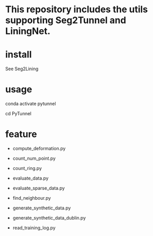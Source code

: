 # This repository includes the utils supporting Seg2Tunnel and LiningNet.

# install

See Seg2Lining

# usage

conda activate pytunnel

cd PyTunnel

# feature

* compute_deformation.py

* count_num_point.py

* count_ring.py

* evaluate_data.py

* evaluate_sparse_data.py

* find_neighbour.py

* generate_synthetic_data.py

* generate_synthetic_data_dublin.py

* read_training_log.py
